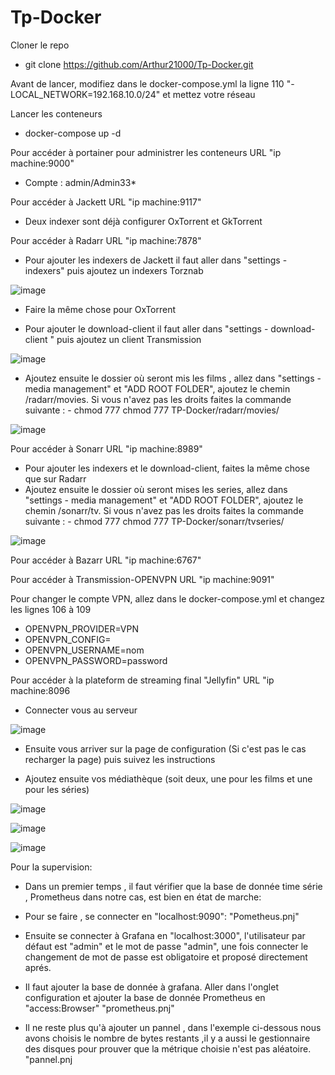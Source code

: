 # Tp-Docker

Cloner le repo
- git clone <https://github.com/Arthur21000/Tp-Docker.git>

Avant de lancer, modifiez dans le docker-compose.yml la ligne 110   "- LOCAL_NETWORK=192.168.10.0/24" et mettez votre réseau

Lancer les conteneurs
- docker-compose up -d

Pour accéder à portainer pour administrer les conteneurs URL "ip machine:9000"

- Compte : admin/Admin33*

Pour accéder à Jackett URL "ip machine:9117"

- Deux indexer sont déjà configurer OxTorrent et GkTorrent

Pour accéder à Radarr URL "ip machine:7878"

- Pour ajouter les indexers de Jackett il faut aller dans "settings - indexers" puis ajoutez un indexers Torznab

![image](https://user-images.githubusercontent.com/56296245/157655186-2973c8c7-9725-4061-9fb5-7d37e32948c6.png)

- Faire la même chose pour OxTorrent

- Pour ajouter le download-client il faut aller dans "settings - download-client " puis ajoutez un client Transmission

![image](https://user-images.githubusercontent.com/56296245/157655912-7ed70841-b75c-411d-b7b7-2c0c074f17bb.png)

- Ajoutez ensuite le dossier où seront mis les films , allez dans "settings - media management" et "ADD ROOT FOLDER", ajoutez le chemin /radarr/movies. Si vous n'avez pas les droits faites la commande suivante : - chmod 777 chmod 777 TP-Docker/radarr/movies/

![image](https://user-images.githubusercontent.com/56296245/157659820-e00229ad-f673-4753-89d8-df538c438253.png)

Pour accéder à Sonarr URL "ip machine:8989"

- Pour ajouter les indexers et le download-client, faites la même chose que sur Radarr
- Ajoutez ensuite le dossier où seront mises les series, allez dans "settings - media management" et "ADD ROOT FOLDER", ajoutez le chemin /sonarr/tv. Si vous n'avez pas les droits faites la commande suivante : - chmod 777 chmod 777 TP-Docker/sonarr/tvseries/

![image](https://user-images.githubusercontent.com/56296245/157659660-91904012-18c2-46c0-a2ed-f2cb4ac303e2.png)


Pour accéder à Bazarr URL "ip machine:6767"

Pour accéder à Transmission-OPENVPN  URL "ip machine:9091"

Pour changer le compte VPN, allez dans le docker-compose.yml et changez les lignes 106 à 109
- OPENVPN_PROVIDER=VPN
- OPENVPN_CONFIG=
- OPENVPN_USERNAME=nom
- OPENVPN_PASSWORD=password

Pour accéder à la plateform de streaming final "Jellyfin" URL "ip machine:8096

- Connecter vous au serveur

![image](https://user-images.githubusercontent.com/56296245/157656794-903daabc-642c-45d1-9f04-0497565e60af.png)

- Ensuite vous arriver sur la page de configuration (Si c'est pas le cas recharger la page) puis suivez les instructions

- Ajoutez ensuite vos médiathèque (soit deux, une pour les films et une pour les séries)

![image](https://user-images.githubusercontent.com/56296245/157657359-2ee7a8ce-fb2b-41f1-92f5-fb33d942c1b5.png)

![image](https://user-images.githubusercontent.com/56296245/157657519-91745c2c-a2e1-41e0-a476-4ba206cf0bbc.png)

![image](https://user-images.githubusercontent.com/56296245/157657590-05ebc416-2478-4e00-8370-1685c8861dd8.png)

Pour la supervision:

- Dans un premier temps , il faut vérifier que la base de donnée time série , Prometheus dans notre cas, est bien en état de marche:
- Pour se faire , se connecter en "localhost:9090":
"Pometheus.pnj"

- Ensuite se connecter à Grafana en "localhost:3000", l'utilisateur par défaut est "admin" et le mot de passe "admin", une fois connecter le changement de mot de passe est obligatoire et proposé directement aprés.

- Il faut ajouter la base de donnée à grafana. Aller dans l'onglet configuration et ajouter la base de donnée Prometheus en "access:Browser"
"prometheus.pnj"

- Il ne reste plus qu'à ajouter un pannel , dans l'exemple ci-dessous nous avons choisis le nombre de bytes restants ,il y a aussi le gestionnaire des disques pour prouver que la métrique choisie n'est pas aléatoire.
"pannel.pnj



